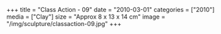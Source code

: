 +++
title = "Class Action - 09"
date = "2010-03-01"
categories = ["2010"]
media = ["Clay"]
size = "Approx 8 x 13 x 14 cm"
image = "/img/sculpture/classaction-09.jpg"
+++
